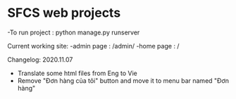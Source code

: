 # SFCS web projects
-To run project : python manage.py runserver


Current working site:
-admin page : /admin/
-home page : /


Changelog: 2020.11.07
- Translate some html files from Eng to Vie
- Remove "Đơn hàng của tôi" button and move it to menu bar named "Đơn hàng"
